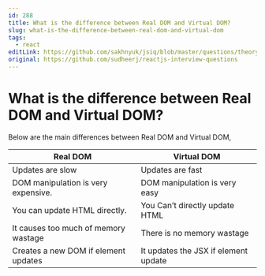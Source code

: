 ```yaml
---
id: 288
title: What is the difference between Real DOM and Virtual DOM?
slug: what-is-the-difference-between-real-dom-and-virtual-dom
tags:
  - react
editLink: https://github.com/sakhnyuk/jsiq/blob/master/questions/theory/react/288.md
original: https://github.com/sudheerj/reactjs-interview-questions
---
```


# What is the difference between Real DOM and Virtual DOM?

Below are the main differences between Real DOM and Virtual DOM,

| Real DOM                             | Virtual DOM                          |
| ------------------------------------ | ------------------------------------ |
| Updates are slow                     | Updates are fast                     |
| DOM manipulation is very expensive.  | DOM manipulation is very easy        |
| You can update HTML directly.        | You Can’t directly update HTML       |
| It causes too much of memory wastage | There is no memory wastage           |
| Creates a new DOM if element updates | It updates the JSX if element update |